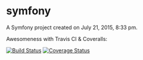 symfony
=======

A Symfony project created on July 21, 2015, 8:33 pm.


Awesomeness with Travis CI & Coveralls:

[![Build Status](https://travis-ci.org/gabiudrescu/jobeetTutorial.svg?branch=master)](https://travis-ci.org/gabiudrescu/jobeetTutorial)
[![Coverage Status](https://coveralls.io/repos/gabiudrescu/jobeetTutorial/badge.svg?branch=master&service=github)](https://coveralls.io/github/gabiudrescu/jobeetTutorial?branch=master)